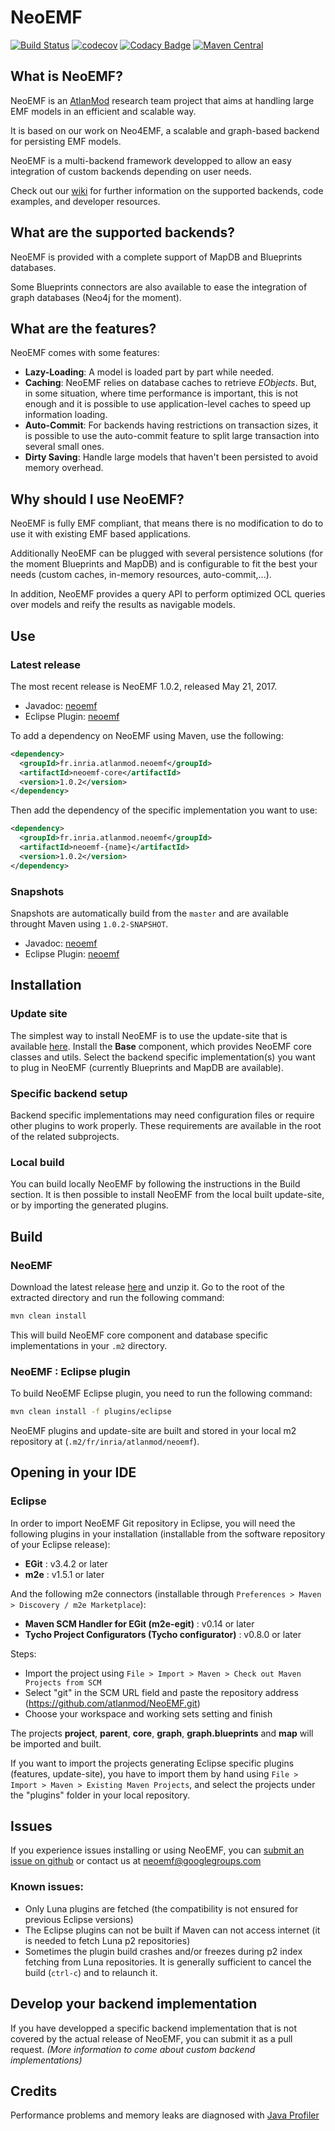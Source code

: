 NeoEMF
======
[![Build Status](https://travis-ci.org/atlanmod/NeoEMF.svg?branch=master)](https://travis-ci.org/atlanmod/NeoEMF) [![codecov](https://codecov.io/gh/atlanmod/NeoEMF/branch/backend-abstraction/graph/badge.svg)](https://codecov.io/gh/atlanmod/NeoEMF/branch/backend-abstraction) [![Codacy Badge](https://api.codacy.com/project/badge/Grade/82af9c0b0354424f93e1044cbdc85a9e)](https://www.codacy.com/app/atlanmod/NeoEMF?utm_source=github.com&amp;utm_medium=referral&amp;utm_content=atlanmod/NeoEMF&amp;utm_campaign=Badge_Grade) [![Maven Central](https://maven-badges.herokuapp.com/maven-central/fr.inria.atlanmod.neoemf/neoemf/badge.svg)](https://maven-badges.herokuapp.com/maven-central/fr.inria.atlanmod.neoemf/neoemf)

## What is NeoEMF?

NeoEMF is an [AtlanMod](http://www.emn.fr/z-info/atlanmod/index.php/Main_Page) research team project that aims at handling large EMF models in an efficient and scalable way.

It is based on our work on Neo4EMF, a scalable and graph-based backend for persisting EMF models.

NeoEMF is a multi-backend framework developped to allow an easy integration of custom backends depending on user needs.

Check out our [wiki](https://github.com/atlanmod/NeoEMF/wiki) for further information on the supported backends, code examples, and developer resources.

## What are the supported backends?

NeoEMF is provided with a complete support of MapDB and Blueprints databases.

Some Blueprints connectors are also available to ease the integration of graph databases (Neo4j for the moment).

## What are the features?

NeoEMF comes with some features:

- __Lazy-Loading__: A model is loaded part by part while needed.
- __Caching__: NeoEMF relies on database caches to retrieve _EObjects_. But, in some situation, where time performance is important, this is not enough and it is possible to use application-level caches to speed up information loading.
- __Auto-Commit__: For backends having restrictions on transaction sizes, it is possible to use the auto-commit feature to split large transaction into several small ones.
- __Dirty Saving__: Handle large models that haven't been persisted to avoid memory overhead.

## Why should I use NeoEMF?

NeoEMF is fully EMF compliant, that means there is no modification to do to use it with existing EMF based applications.

Additionally NeoEMF can be plugged with several persistence solutions (for the moment Blueprints and MapDB) and is configurable to fit the best your needs (custom caches, in-memory resources, auto-commit,...).

In addition, NeoEMF provides a query API to perform optimized OCL queries over models and reify the results as navigable models.

## Use

### Latest release

The most recent release is NeoEMF 1.0.2, released May 21, 2017.
- Javadoc: [neoemf](https://atlanmod.github.io/NeoEMF/releases/latest/doc/)
- Eclipse Plugin: [neoemf](https://atlanmod.github.io/NeoEMF/releases/latest/plugin/)

To add a dependency on NeoEMF using Maven, use the following:
```xml
<dependency>
  <groupId>fr.inria.atlanmod.neoemf</groupId>
  <artifactId>neoemf-core</artifactId>
  <version>1.0.2</version>
</dependency>
```

Then add the dependency of the specific implementation you want to use:
```xml
<dependency>
  <groupId>fr.inria.atlanmod.neoemf</groupId>
  <artifactId>neoemf-{name}</artifactId>
  <version>1.0.2</version>
</dependency>
```

### Snapshots

Snapshots are automatically build from the `master` and are available throught Maven using `1.0.2-SNAPSHOT`.
- Javadoc: [neoemf](https://atlanmod.github.io/NeoEMF/releases/snapshot/doc/)
- Eclipse Plugin: [neoemf](https://atlanmod.github.io/NeoEMF/releases/snapshot/plugin/)

## Installation

### Update site
The simplest way to install NeoEMF is to use the update-site that is available [here](https://atlanmod.github.io/NeoEMF/releases/latest/plugin/).
Install the **Base** component, which provides NeoEMF core classes and utils.
Select the backend specific implementation(s) you want to plug in NeoEMF (currently Blueprints and MapDB are available).

### Specific backend setup
Backend specific implementations may need configuration files or require other plugins to work properly.
These requirements are available in the root of the related subprojects.

### Local build
You can build locally NeoEMF by following the instructions in the Build section.
It is then possible to install NeoEMF from the local built update-site, or by importing the generated plugins.

## Build

### NeoEMF
Download the latest release [here](https://github.com/atlanmod/NeoEMF/releases/latest) and unzip it.
Go to the root of the extracted directory and run the following command:
```bash
mvn clean install
```
This will build NeoEMF core component and database specific implementations in your `.m2` directory.

### NeoEMF : Eclipse plugin
To build NeoEMF Eclipse plugin, you need to run the following command:
```bash
mvn clean install -f plugins/eclipse
```
NeoEMF plugins and update-site are built and stored in your local m2 repository at (`.m2/fr/inria/atlanmod/neoemf`).

## Opening in your IDE

### Eclipse
In order to import NeoEMF Git repository in Eclipse, you will need the following plugins in your installation (installable from the software repository of your Eclipse release):

 - __EGit__ : v3.4.2 or later
 - __m2e__ : v1.5.1 or later

And the following m2e connectors (installable through `Preferences > Maven > Discovery / m2e Marketplace`):

 - __Maven SCM Handler for EGit (m2e-egit)__ : v0.14 or later
 - __Tycho Project Configurators (Tycho configurator)__ : v0.8.0 or later

Steps:

 - Import the project using `File > Import > Maven > Check out Maven Projects from SCM`
 - Select "git" in the SCM URL field and paste the repository address (https://github.com/atlanmod/NeoEMF.git)
 - Choose your workspace and working sets setting and finish

The projects **project**, **parent**, **core**, **graph**, **graph.blueprints** and **map** will be imported and built.

If you want to import the projects generating Eclipse specific plugins (features, update-site), you have to import them by
hand using `File > Import > Maven > Existing Maven Projects`, and select the projects under the "plugins" folder in your local repository.

## Issues

If you experience issues installing or using NeoEMF, you can [submit an issue on github](https://github.com/atlanmod/NeoEMF/issues) or contact us at neoemf@googlegroups.com

### Known issues:
 - Only Luna plugins are fetched (the compatibility is not ensured for previous Eclipse versions)
 - The Eclipse plugins can not be built if Maven can not access internet (it is needed to fetch Luna p2 repositories) 
 - Sometimes the plugin build crashes and/or freezes during p2 index fetching from Luna repositories. It is generally sufficient to cancel the build (`ctrl-c`) and to relaunch it.

## Develop your backend implementation
If you have developped a specific backend implementation that is not covered by the actual release of NeoEMF, you can submit it as a pull request. _(More information to come about custom backend implementations)_

## Credits
Performance problems and memory leaks are diagnosed with [Java Profiler](https://www.ej-technologies.com/products/jprofiler/overview.html)
